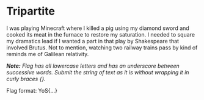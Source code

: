 # Tripartite
I was playing Minecraft where I killed a pig using my diamond sword and cooked its meat in the furnace to restore my saturation. I needed to square my dramatics lead if I wanted a part in that play by Shakespeare that involved Brutus. Not to mention, watching two railway trains pass by kind of reminds me of Galilean relativity.

_**Note:** Flag has all lowercase letters and has an underscore between successive words. Submit the string of text as it is without wrapping it in curly braces {}._

Flag format: YoS{...}
